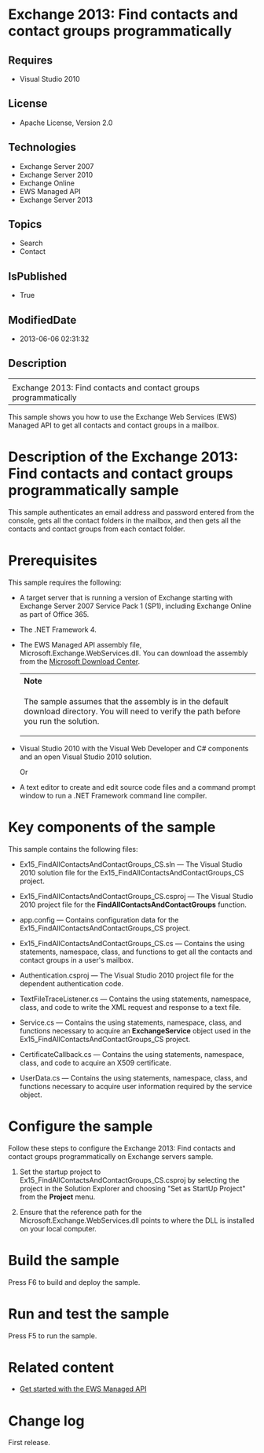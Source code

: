 # Exchange 2013: Find contacts and contact groups programmatically
## Requires
* Visual Studio 2010
## License
* Apache License, Version 2.0
## Technologies
* Exchange Server 2007
* Exchange Server 2010
* Exchange Online
* EWS Managed API
* Exchange Server 2013
## Topics
* Search
* Contact
## IsPublished
* True
## ModifiedDate
* 2013-06-06 02:31:32
## Description

<div id="header">
<table id="bottomTable" cellpadding="0" cellspacing="0">
<tbody>
<tr id="headerTableRow1">
<td align="left"><span id="runningHeaderText"></span></td>
</tr>
<tr id="headerTableRow2">
<td align="left"><span id="nsrTitle">Exchange 2013: Find contacts and contact groups programmatically</span>
</td>
</tr>
</tbody>
</table>
</div>
<div id="mainSection">
<div id="mainBody">
<p></p>
<div>
<p>This sample shows you how to use the Exchange Web Services (EWS) Managed API to get all contacts and contact groups in a mailbox.</p>
</div>
<h1>Description of the Exchange 2013: Find contacts and contact groups programmatically sample</h1>
<div id="sectionSection0" name="collapseableSection">
<p>This sample authenticates an email address and password entered from the console, gets all the contact folders in the mailbox, and then gets all the contacts and contact groups from each contact folder.</p>
</div>
<h1>Prerequisites</h1>
<div id="sectionSection1" name="collapseableSection">
<p>This sample requires the following:</p>
<ul>
<li>
<p>A target server that is running a version of Exchange starting with Exchange Server 2007 Service Pack 1 (SP1), including Exchange Online as part of Office 365.
</p>
</li><li>
<p>The .NET Framework 4.</p>
</li><li>
<p>The EWS Managed API assembly file, Microsoft.Exchange.WebServices.dll. You can download the assembly from the
<a href="http://go.microsoft.com/fwlink/?LinkID=255472" target="_blank">Microsoft Download Center</a>.</p>
<div>
<table width="100%" cellspacing="0" cellpadding="0">
<tbody>
<tr>
<th align="left"><b>Note</b> </th>
</tr>
<tr>
<td>
<p>The sample assumes that the assembly is in the default download directory. You will need to verify the path before you run the solution.</p>
</td>
</tr>
</tbody>
</table>
</div>
</li><li>
<p>Visual Studio 2010 with the Visual Web Developer and C# components and an open Visual Studio 2010 solution.</p>
<p>Or</p>
</li><li>
<p>A text editor to create and edit source code files and a command prompt window to run a .NET Framework command line compiler.</p>
</li></ul>
</div>
<h1>Key components of the sample</h1>
<div id="sectionSection2" name="collapseableSection">
<p>This sample contains the following files:</p>
<ul>
<li>
<p>Ex15_FindAllContactsAndContactGroups_CS.sln — The Visual Studio 2010 solution file for the Ex15_FindAllContactsAndContactGroups_CS project.</p>
</li><li>
<p>Ex15_FindAllContactsAndContactGroups_CS.csproj — The Visual Studio 2010 project file for the
<b>FindAllContactsAndContactGroups</b> function.</p>
</li><li>
<p>app.config — Contains configuration data for the Ex15_FindAllContactsAndContactGroups_CS project.</p>
</li><li>
<p>Ex15_FindAllContactsAndContactGroups_CS.cs — Contains the using statements, namespace, class, and functions to get all the contacts and contact groups in a user's mailbox.</p>
</li><li>
<p>Authentication.csproj — The Visual Studio 2010 project file for the dependent authentication code.</p>
</li><li>
<p>TextFileTraceListener.cs — Contains the using statements, namespace, class, and code to write the XML request and response to a text file.</p>
</li><li>
<p>Service.cs — Contains the using statements, namespace, class, and functions necessary to acquire an
<b>ExchangeService</b> object used in the Ex15_FindAllContactsAndContactGroups_CS project.</p>
</li><li>
<p>CertificateCallback.cs — Contains the using statements, namespace, class, and code to acquire an X509 certificate.</p>
</li><li>
<p>UserData.cs — Contains the using statements, namespace, class, and functions necessary to acquire user information required by the service object.</p>
</li></ul>
</div>
<h1>Configure the sample</h1>
<div id="sectionSection3" name="collapseableSection">
<p>Follow these steps to configure the Exchange 2013: Find contacts and contact groups programmatically on Exchange servers sample.</p>
<ol>
<li>
<p>Set the startup project to Ex15_FindAllContactsAndContactGroups_CS.csproj by selecting the project in the Solution Explorer and choosing &quot;Set as StartUp Project&quot; from the
<b><span class="ui">Project</span></b> menu.</p>
</li><li>
<p>Ensure that the reference path for the Microsoft.Exchange.WebServices.dll points to where the DLL is installed on your local computer.</p>
</li></ol>
<p></p>
</div>
<h1>Build the sample</h1>
<div id="sectionSection4" name="collapseableSection">
<p>Press F6 to build and deploy the sample.</p>
</div>
<h1>Run and test the sample</h1>
<div id="sectionSection5" name="collapseableSection">
<p>Press F5 to run the sample.</p>
</div>
<h1>Related content</h1>
<div id="sectionSection6" name="collapseableSection">
<ul>
<li>
<p><a href="http://go.microsoft.com/fwlink/?LinkID=301827" target="_blank">Get started with the EWS Managed API</a>
</p>
</li></ul>
</div>
<h1>Change log</h1>
<div id="sectionSection7" name="collapseableSection">
<p>First release.</p>
</div>
</div>
</div>
